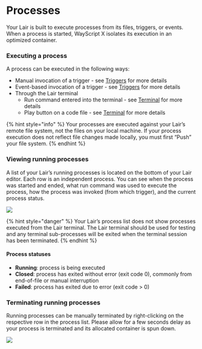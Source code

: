 # Processes

Your Lair is built to execute processes from its files, triggers, or events. When a process is started, WayScript X isolates its execution in an optimized container.

### Executing a process

A process can be executed in the following ways:

* Manual invocation of a trigger - see [Triggers](../building-tools/triggers.md) for more details
* Event-based invocation of a trigger - see [Triggers](../building-tools/triggers.md) for more details
* Through the Lair terminal
  * Run command entered into the terminal - see [Terminal](terminal.md) for more details
  * Play button on a code file - see [Terminal](terminal.md) for more details

{% hint style="info" %}
Your processes are executed against your Lair’s remote file system, not the files on your local machine. If your process execution does not reflect file changes made locally, you must first “Push” your file system.
{% endhint %}

### Viewing running processes

A list of your Lair’s running processes is located on the bottom of your Lair editor. Each row is an independent process. You can see when the process was started and ended, what run command was used to execute the process, how the process was invoked \(from which trigger\), and the current process status.

![](https://codahosted.io/docs/2kDMDaZ6QP/blobs/bl-1PS_-4J1B7/5841d717fe4375eac3353aaeaff675d326e8bc64b659499a5aa02278ff43f94ba524fa0326ab3172d1c7fbf3d0493e5cccf1ae04e0b2859ab90a7906596cea938ca1e8a7a5a8345a701769699ce90371ebdb8c6eaa8bf40327a651321c4f4f064f944d3e)

{% hint style="danger" %}
Your Lair’s process list does not show processes executed from the Lair terminal. The Lair terminal should be used for testing and any terminal sub-processes will be exited when the terminal session has been terminated.
{% endhint %}

#### Process statuses

* **Running**: process is being executed
* **Closed**: process has exited without error \(exit code 0\), commonly from end-of-file or manual interruption
* **Failed**: process has exited due to error \(exit code &gt; 0\)

### Terminating running processes

Running processes can be manually terminated by right-clicking on the respective row in the process list. Please allow for a few seconds delay as your process is terminated and its allocated container is spun down.

![](https://codahosted.io/docs/2kDMDaZ6QP/blobs/bl-1rRLXx3sKT/53614ecaa60630df33e8fdb77ca02224e956ea490df8133050f00d6b23e9628b45fe7187b88178822750fc3fcf4b53ede66a55c87e4c5590d2b58d31f0bc157ad8cdfe9e0ce944887d113596b414d6d719dfbeb9c7fadc43d628e8414d1bf9482436b435)

